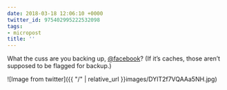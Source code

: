 ```yaml
---
date: 2018-03-18 12:06:10 +0000
twitter_id: 975402995222532098
tags:
- micropost
title: ''
---
```


What the cuss are you backing up, [@facebook](https://twitter.com/facebook)? (If it’s caches, those aren’t supposed to be flagged for backup.)

![Image from twitter]({{ "/" | relative_url  }}images/DYlT2f7VQAAa5NH.jpg)
